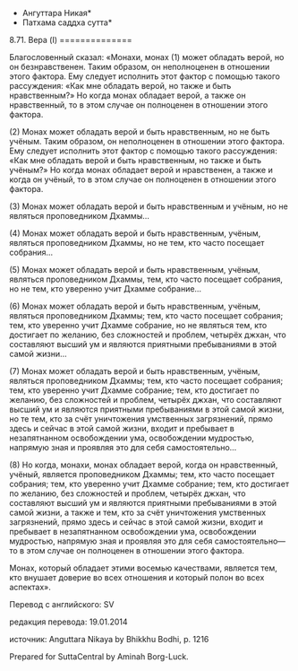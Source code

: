 * Ангуттара Никая*
* Патхама саддха сутта*

8\.71\. Вера \(I\)
\=\=\=\=\=\=\=\=\=\=\=\=\=\=

Благословенный сказал: «Монахи, монах \(1\) может обладать верой, но он безнравственен\. Таким образом, он неполноценен в отношении этого фактора\. Ему следует исполнить этот фактор с помощью такого рассуждения: «Как мне обладать верой, но также и быть нравственным?» Но когда монах обладает верой, а также он нравственный, то в этом случае он полноценен в отношении этого фактора\.

\(2\) Монах может обладать верой и быть нравственным, но не быть учёным\. Таким образом, он неполноценен в отношении этого фактора\. Ему следует исполнить этот фактор с помощью такого рассуждения: «Как мне обладать верой и быть нравственным, но также и быть учёным?» Но когда монах обладает верой и нравственен, а также и когда он учёный, то в этом случае он полноценен в отношении этого фактора\.

\(3\) Монах может обладать верой и быть нравственным и учёным, но не являться проповедником Дхаммы…

\(4\) Монах может обладать верой и быть нравственным, учёным, являться проповедником Дхаммы, но не тем, кто часто посещает собрания…

\(5\) Монах может обладать верой и быть нравственным, учёным, являться проповедником Дхаммы, тем, кто часто посещает собрания, но не тем, кто уверенно учит Дхамме собрание…

\(6\) Монах может обладать верой и быть нравственным, учёным, являться проповедником Дхаммы; тем, кто часто посещает собрания; тем, кто уверенно учит Дхамме собрание, но не являться тем, кто достигает по желанию, без сложностей и проблем, четырёх джхан, что составляют высший ум и являются приятными пребываниями в этой самой жизни…

\(7\) Монах может обладать верой и быть нравственным, учёным, являться проповедником Дхаммы; тем, кто часто посещает собрания; тем, кто уверенно учит Дхамме собрание; тем, кто достигает по желанию, без сложностей и проблем, четырёх джхан, что составляют высший ум и являются приятными пребываниями в этой самой жизни, но те тем, кто за счёт уничтожения умственных загрязнений, прямо здесь и сейчас в этой самой жизни, входит и пребывает в незапятнанном освобождении ума, освобождении мудростью, напрямую зная и проявляя это для себя самостоятельно…

\(8\) Но когда, монахи, монах обладает верой, когда он нравственный, учёный, является проповедником Дхаммы; тем, кто часто посещает собрания; тем, кто уверенно учит Дхамме собрание; тем, кто достигает по желанию, без сложностей и проблем, четырёх джхан, что составляют высший ум и являются приятными пребываниями в этой самой жизни, а также и тем, кто за счёт уничтожения умственных загрязнений, прямо здесь и сейчас в этой самой жизни, входит и пребывает в незапятнанном освобождении ума, освобождении мудростью, напрямую зная и проявляя это для себя самостоятельно—то в этом случае он полноценен в отношении этого фактора\.

Монах, который обладает этими восемью качествами, является тем, кто внушает доверие во всех отношения и который полон во всех аспектах»\.

Перевод с английского: SV

редакция перевода: 19\.01\.2014

источник: Anguttara Nikaya by Bhikkhu Bodhi, p\. 1216

Prepared for SuttaCentral by Aminah Borg\-Luck\.